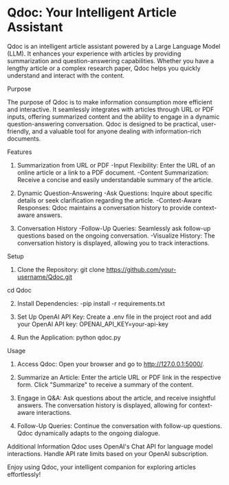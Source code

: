# Qdoc: Your Intelligent Article Assistant
Qdoc is an intelligent article assistant powered by a Large Language Model (LLM). It enhances your experience with articles by providing summarization and question-answering capabilities. Whether you have a lengthy article or a complex research paper, Qdoc helps you quickly understand and interact with the content.

Purpose

The purpose of Qdoc is to make information consumption more efficient and interactive. It seamlessly integrates with articles through URL or PDF inputs, offering summarized content and the ability to engage in a dynamic question-answering conversation. Qdoc is designed to be practical, user-friendly, and a valuable tool for anyone dealing with information-rich documents.

Features
1. Summarization from URL or PDF
-Input Flexibility: Enter the URL of an online article or a link to a PDF document.
-Content Summarization: Receive a concise and easily understandable summary of the article.

2. Dynamic Question-Answering
-Ask Questions: Inquire about specific details or seek clarification regarding the article.
-Context-Aware Responses: Qdoc maintains a conversation history to provide context-aware answers.

3. Conversation History
-Follow-Up Queries: Seamlessly ask follow-up questions based on the ongoing conversation.
-Visualize History: The conversation history is displayed, allowing you to track interactions.

Setup
1. Clone the Repository:
git clone https://github.com/your-username/Qdoc.git

cd Qdoc

2. Install Dependencies:
-pip install -r requirements.txt

3. Set Up OpenAI API Key:
Create a .env file in the project root and add your OpenAI API key:
OPENAI_API_KEY=your-api-key

4. Run the Application:
python qdoc.py

Usage
1. Access Qdoc:
Open your browser and go to http://127.0.0.1:5000/.

2. Summarize an Article:
Enter the article URL or PDF link in the respective form.
Click "Summarize" to receive a summary of the content.

3. Engage in Q&A:
Ask questions about the article, and receive insightful answers.
The conversation history is displayed, allowing for context-aware interactions.

4. Follow-Up Queries:
Continue the conversation with follow-up questions.
Qdoc dynamically adapts to the ongoing dialogue.

Additional Information
Qdoc uses OpenAI's Chat API for language model interactions.
Handle API rate limits based on your OpenAI subscription.


Enjoy using Qdoc, your intelligent companion for exploring articles effortlessly!
